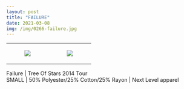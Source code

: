 ```yaml
---
layout: post
title: "FAILURE"
date: 2021-03-08
img: /img/0266-failure.jpg
---
```




<table style="width:100%;"><tr><td style="vertical-align:top;">
      <figure class="tmblr-full" data-orig-height="2048" data-orig-width="1365" data-orig-src="https://concertshirts.netlify.app/shirts/0266/0266-01.jpg"><img src="https://64.media.tumblr.com/9eb56dcc1ae35ea8ee9677d281886777/3c67d9cae3ac6154-14/s540x810/616f260f46bcaf88527e5780e312559fe1f88303.jpg" data-orig-height="2048" data-orig-width="1365" data-orig-src="https://concertshirts.netlify.app/shirts/0266/0266-01.jpg"/></figure></td>
    <td style="vertical-align:top;">
      <figure class="tmblr-full" data-orig-height="2048" data-orig-width="1365" data-orig-src="https://concertshirts.netlify.app/shirts/0266/0266-02.jpg"><img src="https://64.media.tumblr.com/23864c016c069eee5433314dddc50a79/3c67d9cae3ac6154-f4/s540x810/e635af0dc23ea9dae686d20dc54e3297e8577bea.jpg" data-orig-height="2048" data-orig-width="1365" data-orig-src="https://concertshirts.netlify.app/shirts/0266/0266-02.jpg"/></figure></td>
  </tr></table><p>
  Failure | Tree Of Stars 2014 Tour<br/>SMALL | 50% Polyester/25% Cotton/25% Rayon | Next Level apparel
</p>

